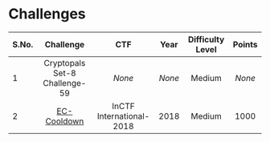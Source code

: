 # Challenges

| S.No. | Challenge           | CTF                 | Year | Difficulty Level | Points |
|-------|:-------------------:|:-------------------:|:----:|:----------------:|:------:|
| 1     | Cryptopals Set-8 Challenge-59 | _None_ | _None_ | Medium           | _None_    |
| 2     | [EC-Cooldown](https://github.com/teambi0s/InCTFi/tree/master/2018/Crypto/EC-Cooldown) | InCTF International-2018 | 2018 | Medium | 1000 |
